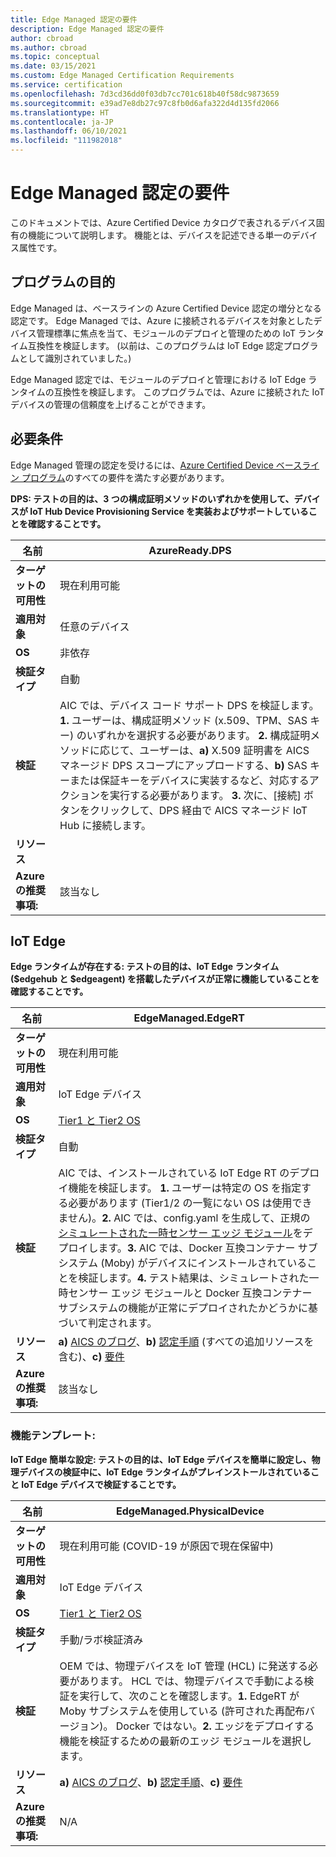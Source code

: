 ```yaml
---
title: Edge Managed 認定の要件
description: Edge Managed 認定の要件
author: cbroad
ms.author: cbroad
ms.topic: conceptual
ms.date: 03/15/2021
ms.custom: Edge Managed Certification Requirements
ms.service: certification
ms.openlocfilehash: 7d3cd36dd0f03db7cc701c618b40f58dc9873659
ms.sourcegitcommit: e39ad7e8db27c97c8fb0d6afa322d4d135fd2066
ms.translationtype: HT
ms.contentlocale: ja-JP
ms.lasthandoff: 06/10/2021
ms.locfileid: "111982018"
---
```

# <a name="edge-managed-certification-requirements"></a>Edge Managed 認定の要件

このドキュメントでは、Azure Certified Device カタログで表されるデバイス固有の機能について説明します。 機能とは、デバイスを記述できる単一のデバイス属性です。 

## <a name="program-purpose"></a>プログラムの目的

Edge Managed は、ベースラインの Azure Certified Device 認定の増分となる認定です。 Edge Managed では、Azure に接続されるデバイスを対象としたデバイス管理標準に焦点を当て、モジュールのデプロイと管理のための IoT ランタイム互換性を検証します。 (以前は、このプログラムは IoT Edge 認定プログラムとして識別されていました。) 

Edge Managed 認定では、モジュールのデプロイと管理における IoT Edge ランタイムの互換性を検証します。 このプログラムでは、Azure に接続された IoT デバイスの管理の信頼度を上げることができます。

## <a name="requirements"></a>必要条件

Edge Managed 管理の認定を受けるには、[Azure Certified Device ベースライン プログラム](.\program-requirements-azure-certified-device.md)のすべての要件を満たす必要があります。

**DPS: テストの目的は、3 つの構成証明メソッドのいずれかを使用して、デバイスが IoT Hub Device Provisioning Service を実装およびサポートしていることを確認することです。**

| **名前**                | AzureReady.DPS                                               |
| ----------------------- | ------------------------------------------------------------ |
| **ターゲットの可用性** | 現在利用可能                                                |
| **適用対象**          | 任意のデバイス                                                   |
| **OS**                  | 非依存                                                     |
| **検証タイプ**     | 自動                                                    |
| **検証**          | AIC では、デバイス コード サポート DPS を検証します。 **1.** ユーザーは、構成証明メソッド (x.509、TPM、SAS キー) のいずれかを選択する必要があります。 **2.** 構成証明メソッドに応じて、ユーザーは、**a)** X.509 証明書を AICS マネージド DPS スコープにアップロードする、**b)** SAS キーまたは保証キーをデバイスに実装するなど、対応するアクションを実行する必要があります。 **3.** 次に、[接続] ボタンをクリックして、DPS 経由で AICS マネージド IoT Hub に接続します。                                                    |
| **リソース**           |                                                      |
| **Azure の推奨事項:**     | 該当なし                                                    |

## <a name="iot-edge"></a>IoT Edge

**Edge ランタイムが存在する: テストの目的は、IoT Edge ランタイム ($edgehub と $edgeagent) を搭載したデバイスが正常に機能していることを確認することです。**

| **名前**                | EdgeManaged.EdgeRT                                           |
| ----------------------- | ------------------------------------------------------------ |
| **ターゲットの可用性** | 現在利用可能                                                |
| **適用対象**          | IoT Edge デバイス                                              |
| **OS**                  | [Tier1 と Tier2 OS](../iot-edge/support.md)                 |
| **検証タイプ**     | 自動                                                    |
| **検証**          | AIC では、インストールされている IoT Edge RT のデプロイ機能を検証します。 **1.** ユーザーは特定の OS を指定する必要があります (Tier1/2 の一覧にない OS は使用できません)。**2.** AIC では、config.yaml を生成して、正規の [シミュレートされた一時センサー エッジ モジュール](https://azuremarketplace.microsoft.com/en-us/marketplace/apps/azure-iot.simulated-temperature-sensor?tab=Overview)をデプロイします。**3.** AIC では、Docker 互換コンテナー サブシステム (Moby) がデバイスにインストールされていることを検証します。**4.** テスト結果は、シミュレートされた一時センサー エッジ モジュールと Docker 互換コンテナー サブシステムの機能が正常にデプロイされたかどうかに基づいて判定されます。                                                    |
| **リソース**           | **a)** [AICS のブログ](https://azure.microsoft.com/en-in/blog/expanding-azure-iot-certification-service-to-support-azure-iot-edge-device-certification/)、**b)** [認定手順](./overview.md) (すべての追加リソースを含む)、**c)** [要件](./program-requirements-azure-certified-device.md) |
| **Azure の推奨事項:**     | 該当なし                                                    |

### <a name="capability-template"></a>機能テンプレート:

**IoT Edge 簡単な設定: テストの目的は、IoT Edge デバイスを簡単に設定し、物理デバイスの検証中に、IoT Edge ランタイムがプレインストールされていること IoT Edge デバイスで検証することです。**

| **名前**                | EdgeManaged.PhysicalDevice                                             |
| ----------------------- | ------------------------------------------------------------ |
| **ターゲットの可用性** | 現在利用可能 (COVID-19 が原因で現在保留中)                                            |
| **適用対象**          | IoT Edge デバイス                                                   |
| **OS**                  | [Tier1 と Tier2 OS](../iot-edge/support.md)                                                     |
| **検証タイプ**     | 手動/ラボ検証済み                                                    |
| **検証**          | OEM では、物理デバイスを IoT 管理 (HCL) に発送する必要があります。 HCL では、物理デバイスで手動による検証を実行して、次のことを確認します。**1.** EdgeRT が Moby サブシステムを使用している (許可された再配布バージョン)。 Docker ではない。**2.** エッジをデプロイする機能を検証するための最新のエッジ モジュールを選択します。                                                     |
| **リソース**           | **a)** [AICS のブログ](https://azure.microsoft.com/en-in/blog/expanding-azure-iot-certification-service-to-support-azure-iot-edge-device-certification/)、**b)** [認定手順](./overview.md)、**c)** [要件](./program-requirements-azure-certified-device.md) |
| **Azure の推奨事項:**     | N/A                                                    |